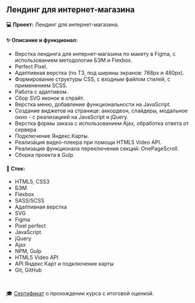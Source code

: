 ## Лендинг для интернет-магазина



**💻 Проект:** Лендинг для интернет-магазина.


#### ✨ Описание и функционал:

- Верстка лендинга для интернет-магазина по макету в Figma, с использованием методологии БЭМ и Flexbox.
- Perfect Pixel.
- Адаптивная верстка (по ТЗ, под ширины экранов: 768px и 480px).
- Формирование структуры CSS, с входным файлом стилей, с применением SCSS.
- Работа с адаптивом.
- Сбор SVG иконок в спрайт.
- Верстка меню, добавление функциональности на JavaScript.
- Создание виджетов на странице: аккордеон, слайдеры, модальное окно - с реализацией на JavaScript и jQuery.
- Верстка формы заказа с использованием Ajax, обработка ответа от сервера
- Подключение Яндекс.Карты.
- Реализация видео-плеера при помощи HTML5 Video API.
- Реализация функционала переключения секций: OnePageScroll.
- Сборка проекта в Gulp.

#### 🔧 Стек:
- HTML5, CSS3
- БЭМ
- Flexbox
- SASS/SCSS
- Адаптивная верстка
- SVG
- Figma
- Pixel perfect
- JavaScript
- jQuery
- Ajax
- NPM, Gulp
- HTML5 Video API
- API Яндекс Карт и подключение карты
- Git, GitHub

<br>
<p>🎓 <a href="https://loftschool.com/diploma/UW1640715367/ru/pdf">Сертификат</a> о прохождении курса с итоговой оценкой.</p>
